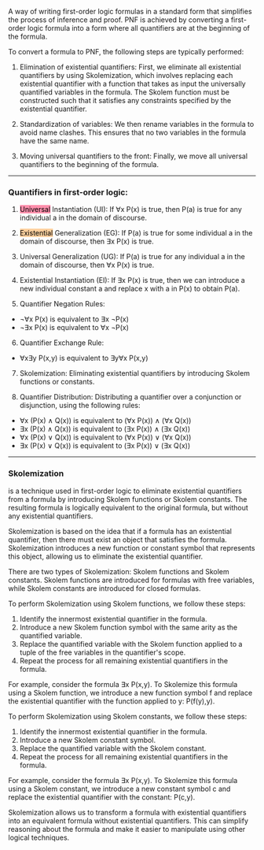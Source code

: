 
A way of writing first-order logic formulas in a standard form that simplifies the process of inference and proof. PNF is achieved by converting a first-order logic formula into a form where all quantifiers are at the beginning of the formula.

To convert a formula to PNF, the following steps are typically performed:

1.  Elimination of existential quantifiers: First, we eliminate all existential quantifiers by using Skolemization, which involves replacing each existential quantifier with a function that takes as input the universally quantified variables in the formula. The Skolem function must be constructed such that it satisfies any constraints specified by the existential quantifier.
    
2.  Standardization of variables: We then rename variables in the formula to avoid name clashes. This ensures that no two variables in the formula have the same name.
    
3.  Moving universal quantifiers to the front: Finally, we move all universal quantifiers to the beginning of the formula.

----

### Quantifiers in first-order logic:

1.  <mark style="background: #FF5582A6;">Universal</mark> Instantiation (UI): If ∀x P(x) is true, then P(a) is true for any individual a in the domain of discourse.
    
2.  <mark style="background: #FFB86CA6;">Existential</mark> Generalization (EG): If P(a) is true for some individual a in the domain of discourse, then ∃x P(x) is true.
    
3.  Universal Generalization (UG): If P(a) is true for any individual a in the domain of discourse, then ∀x P(x) is true.
    
4.  Existential Instantiation (EI): If ∃x P(x) is true, then we can introduce a new individual constant a and replace x with a in P(x) to obtain P(a).
    
5.  Quantifier Negation Rules:
    

-   ¬∀x P(x) is equivalent to ∃x ¬P(x)
-   ¬∃x P(x) is equivalent to ∀x ¬P(x)

6.  Quantifier Exchange Rule:

-   ∀x∃y P(x,y) is equivalent to ∃y∀x P(x,y)

7.  Skolemization: Eliminating existential quantifiers by introducing Skolem functions or constants.
    
8.  Quantifier Distribution: Distributing a quantifier over a conjunction or disjunction, using the following rules:
    

-   ∀x (P(x) ∧ Q(x)) is equivalent to (∀x P(x)) ∧ (∀x Q(x))
-   ∃x (P(x) ∧ Q(x)) is equivalent to (∃x P(x)) ∧ (∃x Q(x))
-   ∀x (P(x) ∨ Q(x)) is equivalent to (∀x P(x)) ∨ (∀x Q(x))
-   ∃x (P(x) ∨ Q(x)) is equivalent to (∃x P(x)) ∨ (∃x Q(x))

---

### Skolemization

is a technique used in first-order logic to eliminate existential quantifiers from a formula by introducing Skolem functions or Skolem constants. The resulting formula is logically equivalent to the original formula, but without any existential quantifiers.

Skolemization is based on the idea that if a formula has an existential quantifier, then there must exist an object that satisfies the formula. Skolemization introduces a new function or constant symbol that represents this object, allowing us to eliminate the existential quantifier.

There are two types of Skolemization: Skolem functions and Skolem constants. Skolem functions are introduced for formulas with free variables, while Skolem constants are introduced for closed formulas.

To perform Skolemization using Skolem functions, we follow these steps:

1.  Identify the innermost existential quantifier in the formula.
2.  Introduce a new Skolem function symbol with the same arity as the quantified variable.
3.  Replace the quantified variable with the Skolem function applied to a tuple of the free variables in the quantifier's scope.
4.  Repeat the process for all remaining existential quantifiers in the formula.

For example, consider the formula ∃x P(x,y). To Skolemize this formula using a Skolem function, we introduce a new function symbol f and replace the existential quantifier with the function applied to y: P(f(y),y).

To perform Skolemization using Skolem constants, we follow these steps:

1.  Identify the innermost existential quantifier in the formula.
2.  Introduce a new Skolem constant symbol.
3.  Replace the quantified variable with the Skolem constant.
4.  Repeat the process for all remaining existential quantifiers in the formula.

For example, consider the formula ∃x P(x,y). To Skolemize this formula using a Skolem constant, we introduce a new constant symbol c and replace the existential quantifier with the constant: P(c,y).

Skolemization allows us to transform a formula with existential quantifiers into an equivalent formula without existential quantifiers. This can simplify reasoning about the formula and make it easier to manipulate using other logical techniques.

